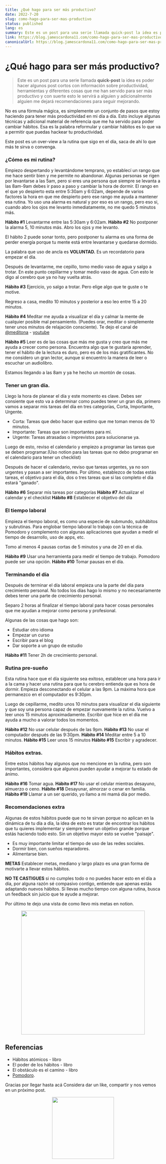 ```yaml
---
title: ¿Qué hago para ser más productivo?
date: 2022-7-20
slug: como-hago-para-ser-mas-productivo
status: published
lang: es
summary: Este es un post para una serie llamada quick-post la idea es poder hacer algunos post cortos con información sobre productividad, herramientas y diferentes cosas que me han servido para ser más productivo y con suerte esto le servirá a alguien y adicionalmente alguien me dejará recomendaciones para seguir mejorando.
link: https://blog.jamescardona11.com/como-hago-para-ser-mas-productivo
canonicalUrl: https://blog.jamescardona11.com/como-hago-para-ser-mas-productivo
---
```


# ¿Qué hago para ser más productivo?

> Este es un post para una serie llamada **quick-post** la idea es poder hacer algunos post cortos con información sobre productividad, herramientas y diferentes cosas que me han servido para ser más productivo y con suerte esto le servirá a alguien y adicionalmente alguien me dejará recomendaciones para seguir mejorando.

No es una fórmula mágica, es simplemente un conjunto de pasos que estoy haciendo para tener más productividad en mi día a día. Esto incluye algunas técnicas y adicional material de referencia que me ha servido para poder cambiar hábitos. Esa es la palabra reformular y cambiar hábitos es lo que va a permitir que puedas hackear tu productividad.

Este post es un over-view a la rutina que sigo en el día, saca de ahí lo que más te sirva o convenga.

### ¿Cómo es mi rutina?

Empiezo despertando y levantándome temprano, yo establecí un rango que me hace sentir bien y me permite no abandonar.
Algunas personas se rigen por levantarse a las 5am, pero si eres una persona que siempre se levanta a las 8am-9am debes ir paso a paso y cambiar la hora de dormir.
El rango en el que yo despierto esta entre 5:30am y 6:02am, depende de varios factores la hora en que me despierto pero ese rango me ayuda a mantener esa rutina. Yo uso una alarma es natural y por eso es un rango, pero eso si, cuando abro los ojos me levanto inmediatamente, no me quedo 5 minutos más.

**Hábito #1** Levantarme entre las 5:30am y 6:02am.
**Hábito #2** No postponer la alarma 5, 10 minutos más. Abro los ojos y me levanto.

El hábito 2 puede sonar tonto, pero postponer tu alarma es una forma de perder energía porque tu mente está entre levantarse y quedarse dormido.

La palabra que uso de ancla es **VOLUNTAD.** Es un recordatorio para empezar el día.

Después de levantarme, me cepillo, tomo medio vaso de agua y salgo a trotar.
En este punto cepillarme y tomar medio vaso de agua. Con esto le digo al cerebro que ya no hay vuelta atrás.

**Hábito #3** Ejercicio, yo salgo a trotar. Pero elige algo que te guste o te motive.

Regreso a casa, medito 10 minutos y posterior a eso leo entre 15 a 20 minutos.

**Hábito #4** Meditar me ayuda a visualizar el día y calmar la mente de cualquier posible mal pensamiento. (Puedes orar, meditar o simplemente tener unos minutos de relajación consciente).
Te dejo el canal de [@meditona](https://www.instagram.com/meditona_/) - [youtube](https://www.youtube.com/channel/UCmcJwepLtFI5ciRnSUXWH_Q)

**Hábito #5** Leer es de las cosas que más me gusta y creo que más me ayuda a crecer como persona.
Encuentra algo que te gustaría aprender, tener el hábito de la lectura es duro, pero es de los más gratificantes. No me considero un gran lector, aunque si encuentro la manera de leer o escuchar un audiolibro.

Estamos llegando a las 8am y ya he hecho un montón de cosas.

### Tener un gran día.

Llego la hora de planear el día y este momento es clave. Debes ser consiente que esto va a determinar como puedes tener un gran día, primero vamos a separar mis tareas del día en tres categorías, Corta, Importante, Urgente.

- Corta: Tareas que debo hacer que estimo que me toman menos de 10 minutos.
- Importante: Tareas que son importantes para mí.
- Urgente: Tareas atrasadas o imprevistos para solucionarse ya.

Luego de esto, reviso el calendario y empiezo a programar las tareas que se deben programar.(Uso notion para las tareas que no debo programar en el calendario para tener un checklist)

Después de hacer el calendario, reviso que tareas urgentes, ya no son urgentes y pasan a ser importantes.
Por último, establezco de todas estás tareas, el objetivo para el día, dos o tres tareas que si las completo el día estará "ganado".

**Hábito #6** Separar mis tareas por categorías
**Hábito #7** Actualizar el calendar y el checklist
**Hábito #8** Establecer el objetivo del día

### El tiempo laboral

Empieza el tiempo laboral, es como una especie de submundo, subhábitos y subrutinas.
Para englobar tiempo laboral lo trabajo con la técnica de Pomodoro y complemento con algunas aplicaciones que ayudan a medir el tiempo de desarrollo, uso de apps, etc.

Tomo al menos 4 pausas cortas de 5 minutos y una de 20 en el día.

**Hábito #9** Usar una herramienta para medir el tiempo de trabajo. Pomodoro puede ser una opción.
**Hábito #10** Tomar pausas en el día.

### Terminando el día

Después de terminar el día laboral empieza una la parte del día para crecimiento personal.
No todos los días hago lo mismo y no necesariamente debes tener una parte de crecimiento personal.

Separo 2 horas al finalizar el tiempo laboral para hacer cosas personales que me ayudan a mejorar como persona y profesional.

Algunas de las cosas que hago son:

- Estudiar otro idioma
- Empezar un curso
- Escribir para el blog
- Dar soporte a un grupo de estudio

**Hábito #11** Tener 2h de crecimiento personal.

### Rutina pre-sueño

Esta rutina hace que el día siguiente sea exitoso, establecer una hora para ir a la cama y hacer una rutina para que tu cerebro entienda que es hora de dormir.
Empieza desconectando el celular a las 9pm.
La máxima hora que permanezco en el computador es 9:30pm.

Luego de cepillarme, medito unos 10 minutos para visualizar el día siguiente y que soy una persona capaz de empezar nuevamente la rutina.
Vuelvo a leer unos 15 minutos aproximadamente.
Escribir que hice en el día me ayuda a mucho a valorar todos los momentos.

**Hábito #12** No usar celular después de las 9pm.
**Hábito #13** No usar el computador después de las 9:30pm.
**Hábito #14** Meditar entre 5 a 10 minutos.
**Hábito #15** Leer unos 15 minutos
**Hábito #15** Escribir y agradecer.

### Hábitos extras.

Entre estos hábitos hay algunos que no mencione en la rutina, pero son importantes, considera que algunos pueden ayudar a mejorar tu estado de ánimo.

**Hábito #16** Tomar agua.
**Hábito #17** No usar el celular mientras desayuno, almuerzo o ceno.
**Hábito #18** Desayunar, almorzar o cenar en familia.
**Hábito #19** Llamar a un ser querido, yo llamo a mi mamá día por medio.

### Recomendaciones extra

Algunas de estos hábitos puede que no te sirvan porque no aplican en la dinámica de tu día a día, la idea de esto es tratar de encontrar los hábitos que tu quieres implementar y siempre tener un objetivo grande porque estás haciendo todo esto. Sin un objetivo mayor esto se vuelve "paisaje".

- Es muy importante limitar el tiempo de uso de las redes sociales.
- Dormir bien, con sueños reparadores.
- Alimentarse bien.

**METAS** Establecer metas, mediano y largo plazo es una gran forma de motivarte a llevar estos hábitos.

**NO TE CASTIGUES** si no cumples todo o no puedes hacer esto en el día a día, por alguna razón sé compasivo contigo, entiende que apenas estás adaptando nuevos hábitos. Si llevas mucho tiempo con alguna rutina, busca un feedback sin juicio que te ayude a mejorar.

Por último te dejo una vista de como llevo mis metas en notion.

<p align="center" width="100%">
  <img src="https://i.imgur.com/fHoeCHA.png" width="400" />
</p>

## Referencias

- Hábitos atómicos - libro
- El poder de los hábitos - libro
- El obstáculo es el camino - libro
- [Pomodoro](https://es.wikipedia.org/wiki/Técnica_Pomodoro).

Gracias por llegar hasta acá Considera dar un like, compartir y nos vemos en un próximo post.

<p align="center" width="100%">
  <img src="https://i.imgur.com/q7fqQHS.gif" width="200" />
</p>

